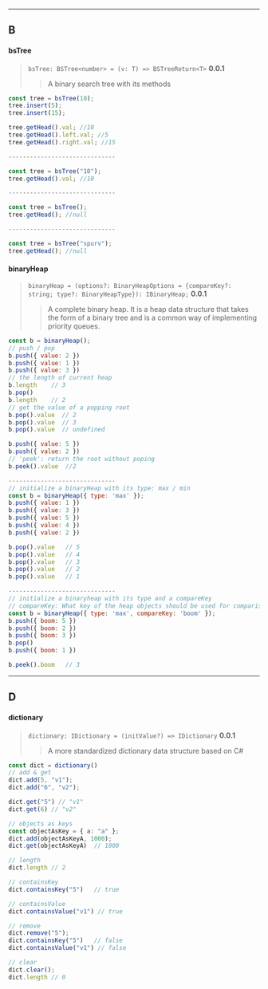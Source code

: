 <!--
 * @Date: 2020-06-30 01:45:54
 * @LastEditors: Conghao Cai🔧
 * @LastEditTime: 2020-07-06 23:36:52
 * @FilePath: /spurv/ifoo/docs/api/api-data.md
--> 
----
## B
#### bsTree
> `bsTree: BSTree<number> = (v: T) => BSTreeReturn<T>` **0.0.1**
>> A binary search tree with its methods
```js
const tree = bsTree(10);
tree.insert(5);
tree.insert(15);

tree.getHead().val; //10
tree.getHead().left.val; //5
tree.getHead().right.val; //15

------------------------------

const tree = bsTree("10");
tree.getHead().val; //10

------------------------------

const tree = bsTree();
tree.getHead(); //null

------------------------------

const tree = bsTree("spurv");
tree.getHead(); //null

```
#### binaryHeap
> `binaryHeap = (options?: BinaryHeapOptions = {compareKey?: string; type?: BinaryHeapType}): IBinaryHeap;` **0.0.1**
>> A complete binary heap. It is a heap data structure that takes the form of a binary tree and is a common way of implementing priority queues.
```js
const b = binaryHeap();
// push / pop
b.push({ value: 2 })
b.push({ value: 1 })
b.push({ value: 3 })
// the length of current heap
b.length    // 3
b.pop()
b.length    // 2
// get the value of a popping root
b.pop().value  // 2
b.pop().value  // 3
b.pop().value  // undefined

b.push({ value: 5 })
b.push({ value: 2 })
// 'peek': return the root without poping
b.peek().value  //2

------------------------------
// initialize a binaryHeap with its type: max / min
const b = binaryHeap({ type: 'max' });
b.push({ value: 1 })
b.push({ value: 3 })
b.push({ value: 5 })
b.push({ value: 4 })
b.push({ value: 2 })

b.pop().value   // 5
b.pop().value   // 4
b.pop().value   // 3
b.pop().value   // 2
b.pop().value   // 1

------------------------------
// initialize a binaryheap with its type and a compareKey
// compareKey: What key of the heap objects should be used for comparison. Default: 'value'
const b = binaryHeap({ type: 'max', compareKey: 'boom' });
b.push({ boom: 5 })
b.push({ boom: 2 })
b.push({ boom: 3 })
b.pop()
b.push({ boom: 1 })

b.peek().boom   // 3
```

----
## D
#### dictionary
> `dictionary: IDictionary = (initValue?) => IDictionary` **0.0.1**
>> A more standardized dictionary data structure based on C#
```js
const dict = dictionary()
// add & get
dict.add(5, "v1");
dict.add("6", "v2");

dict.get("5") // "v1"
dict.get(6) // "v2"

// objects as keys
const objectAsKey = { a: "a" };
dict.add(objectAsKeyA, 1000);
dict.get(objectAsKeyA)  // 1000

// length
dict.length // 2

// containsKey
dict.containsKey("5")   // true

// containsValue
dict.containsValue("v1") // true

// remove
dict.remove("5");
dict.containsKey("5")   // false
dict.containsValue("v1") // false

// clear
dict.clear();
dict.length // 0
```